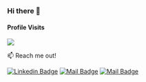 ### Hi there 👋

#### Profile Visits
![](https://komarev.com/ghpvc/?username=ShayanRehman&label=visitors)

 :mailbox: Reach me out!

[![Linkedin Badge](https://img.shields.io/badge/-Saeed%20Rehman-0e76a8?style=flat&labelColor=0e76a8&logo=linkedin&logoColor=white)](https://www.linkedin.com/in/saeed-rehman-b0629958/) [![Mail Badge](https://img.shields.io/badge/-@saeed.rehman.b-e84393?style=flat&labelColor=e84393&logo=instagram&logoColor=white)](https://www.instagram.com/saeed.rehman.b/) [![Mail Badge](https://img.shields.io/badge/-saeedrb1995-c0392b?style=flat&labelColor=c0392b&logo=gmail&logoColor=white)](mailto:saeedrb1995@gmail.com)

<!--
**ShayanRehman/ShayanRehman** is a ✨ _special_ ✨ repository because its `README.md` (this file) appears on your GitHub profile.

Here are some ideas to get you started:

- 🔭 I’m currently working on ...
- 🌱 I’m currently learning ...
- 👯 I’m looking to collaborate on ...
- 🤔 I’m looking for help with ...
- 💬 Ask me about ...
- 📫 How to reach me: ...
- 😄 Pronouns: ...
- ⚡ Fun fact: ...
-->
